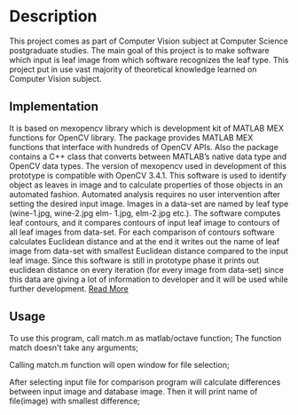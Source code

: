 <h1>Description</h1>

<p>This project comes as part of Computer Vision
subject at Computer Science postgraduate studies. The main
goal of this project is to make software which input is leaf image
from which software recognizes the leaf type. This project put in
use vast majority of theoretical knowledge learned on Computer
Vision subject.</p>

<h2> Implementation </h2>
<p>It is based on mexopencv library which is development
kit of MATLAB MEX functions for OpenCV library. The
package provides MATLAB MEX functions that interface
with hundreds of OpenCV APIs. Also the package contains
a C++ class that converts between MATLAB’s native data
type and OpenCV data types. The version of mexopencv
used in development of this prototype is compatible with
OpenCV 3.4.1. This software is used to identify object as
leaves in image and to calculate properties of those objects
in an automated fashion. Automated analysis requires no user
intervention after setting the desired input image. Images in a
data-set are named by leaf type (wine-1.jpg, wine-2.jpg elm-
1.jpg, elm-2.jpg etc.). The software computes leaf contours,
and it compares contours of input leaf image to contours
of all leaf images from data-set. For each comparison of
contours software calculates Euclidean distance and at the
end it writes out the name of leaf image from data-set
with smallest Euclidean distance compared to the input leaf
image. Since this software is still in prototype phase it prints out euclidean distance on every iteration (for every image
from data-set) since this data are giving a lot of information
to developer and it will be used while further development. <a href="https://github.com/unimer/Leaf-Recognition/blob/master/report_ieeeconf.pdf">Read More</a></p>

<h2> Usage </h2>

<p> To use this program, call match.m as matlab/octave function;
The function match doesn't take any arguments;

Calling match.m function will open window for file selection;

After selecting input file for comparison program will calculate differences between
input image and database image.
Then it will print name of file(image) with smallest difference; </p>

